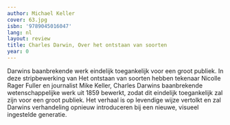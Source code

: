 ```yaml
---
author: Michael Keller
cover: 63.jpg
isbn: '9789045016047'
lang: nl
layout: review
title: Charles Darwin, Over het ontstaan van soorten
year: 0
---
```

Darwins baanbrekende werk eindelijk toegankelijk voor een groot publiek. In deze stripbewerking van Het ontstaan van soorten hebben tekenaar Nicolle Rager Fuller en journalist Mike Keller, Charles Darwins baanbrekende wetenschappelijke werk uit 1859 bewerkt, zodat dit eindelijk toegankelijk zal zijn voor een groot publiek. Het verhaal is op levendige wijze vertolkt en zal Darwins verhandeling opnieuw introduceren bij een nieuwe, visueel ingestelde generatie.

